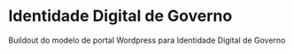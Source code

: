Identidade Digital de Governo
================

Buildout do modelo de portal Wordpress para Identidade Digital de Governo

